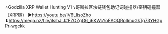 ⭐Godzilla XRP Wallet Hunting V1
⤵哥斯拉区块链钱包助记词碰撞器/密钥碰撞器（XRP链）
▶https://youtu.be/IV6LIisoZho
⬇https://mega.nz/file/iIsihJIJ#FZOZgG6_i6KWcYoEAOQRpIImuGkTg73YHGpPr-wgckk

